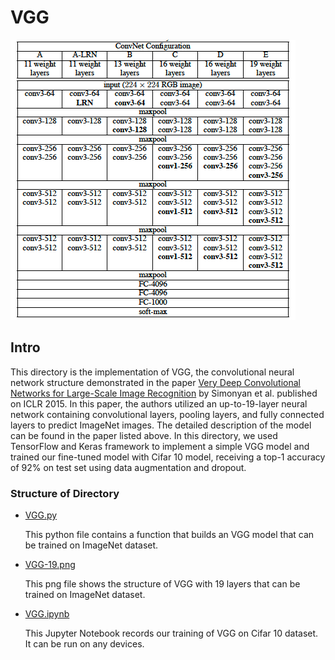 # VGG

![paper.png](paper.png)

## Intro

This directory is the implementation of VGG, the convolutional neural network structure demonstrated in the
paper [Very Deep Convolutional Networks for Large-Scale Image Recognition](https://arxiv.org/pdf/1409.1556.pdf) by
Simonyan et al. published on ICLR 2015. In this paper, the authors utilized an up-to-19-layer neural network containing
convolutional layers, pooling layers, and fully connected layers to predict ImageNet images. The detailed description of
the model can be found in the paper listed above. In this directory, we used TensorFlow and Keras framework to implement
a simple VGG model and trained our fine-tuned model with Cifar 10 model, receiving a top-1 accuracy of 92% on test set using data augmentation and dropout.

### Structure of Directory

- [VGG.py](VGG.py)
  
  This python file contains a function that builds an VGG model that can be trained on ImageNet dataset.
- [VGG-19.png](VGG-19.png)
  
  This png file shows the structure of VGG with 19 layers that can be trained on ImageNet dataset.
- [VGG.ipynb](VGG.ipynb)

  This Jupyter Notebook records our training of VGG on Cifar 10 dataset. It can be run on any devices.

